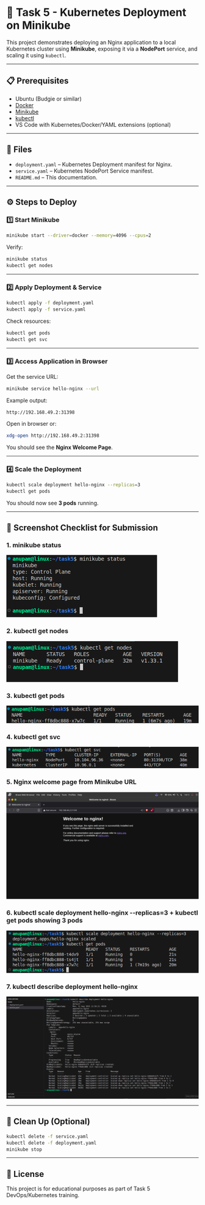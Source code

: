 # 🚀 Task 5 - Kubernetes Deployment on Minikube

This project demonstrates deploying an Nginx application to a local Kubernetes cluster using **Minikube**, exposing it via a **NodePort** service, and scaling it using `kubectl`.

---

## 📋 Prerequisites

- Ubuntu (Budgie or similar)
- [Docker](https://docs.docker.com/engine/install/)
- [Minikube](https://minikube.sigs.k8s.io/docs/start/)
- [kubectl](https://kubernetes.io/docs/tasks/tools/)
- VS Code with Kubernetes/Docker/YAML extensions (optional)

---

## 📂 Files

- `deployment.yaml` – Kubernetes Deployment manifest for Nginx.
- `service.yaml` – Kubernetes NodePort Service manifest.
- `README.md` – This documentation.

---

## ⚙️ Steps to Deploy

### 1️⃣ Start Minikube
```bash
minikube start --driver=docker --memory=4096 --cpus=2
```

Verify:
```bash
minikube status
kubectl get nodes
```

---

### 2️⃣ Apply Deployment & Service
```bash
kubectl apply -f deployment.yaml
kubectl apply -f service.yaml
```

Check resources:
```bash
kubectl get pods
kubectl get svc
```

---

### 3️⃣ Access Application in Browser
Get the service URL:
```bash
minikube service hello-nginx --url
```
Example output:
```
http://192.168.49.2:31398
```
Open in browser or:
```bash
xdg-open http://192.168.49.2:31398
```
You should see the **Nginx Welcome Page**.

---

### 4️⃣ Scale the Deployment
```bash
kubectl scale deployment hello-nginx --replicas=3
kubectl get pods
```
You should now see **3 pods** running.

---

## 📸 Screenshot Checklist for Submission

### 1. minikube status
![minikube status](1.png)

### 2. kubectl get nodes
![kubectl get nodes](2.png)

### 3. kubectl get pods
![kubectl get pods](3.png)

### 4. kubectl get svc 
![kubectl get svc](4.png)

### 5. Nginx welcome page from Minikube URL
![Nginx welcome page](5.png)

### 6. kubectl scale deployment hello-nginx --replicas=3 + kubectl get pods showing 3 pods
![Scaling to 3 replicas](6.png)

### 7. kubectl describe deployment hello-nginx
![kubectl describe deployment](7.png)

---

## 🧹 Clean Up (Optional)
```bash
kubectl delete -f service.yaml
kubectl delete -f deployment.yaml
minikube stop
```

---

## 📜 License
This project is for educational purposes as part of Task 5 DevOps/Kubernetes training.
